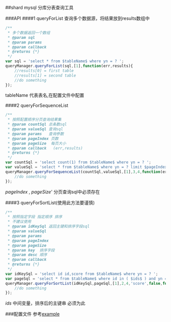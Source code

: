 ##shard
mysql 分库分表查询工具

###API
####1 queryForList
查询多个数据源，将结果放到results数组中
```js
/**
 * 多个数据返回一个数组
 * @param sql
 * @param params
 * @param callback
 * @returns {*}
 */
var sql = 'select * from $tableName$ where yn = ? ';
queryManager.queryForList(sql,[1],function(err,results){
    //results[0] = first table
    //results[1] = second table
    //do something
});
```
tableName 代表表名,在配置文件中配置

####2 queryForSequenceList
```js
/**
 * 按照配置顺序分页查询结果集
 * @param countSql 总条数sql
 * @param valueSql 查询sql
 * @param params   查询参数
 * @param pageIndex 页数
 * @param pageSize  每页大小
 * @param callback   (err,results)
 * @returns {*}
 */
var countSql = 'select count(1) from $tableName$ where yn = ? ';
var valueSql = 'select * from $tableName$ where yn = ? limit $pageIndex$ , $pageSize$';
queryManager.queryForSequenceList(countSql,valueSql,[1],3,4,function(err,results){
    //do something
});
```
$pageIndex$ , $pageSize$' 分页查询sql中必须存在

####3 queryForSortList(使用此方法要谨慎)
```js
/**
 * 按照指定字段 指定顺序 排序
 * 不建议使用
 * @param idKeySql 返回主键和排序字段sql
 * @param valueSql
 * @param params
 * @param pageIndex
 * @param pageSize
 * @param key  排序字段
 * @param desc 顺序
 * @param callback
 * @returns {*}
 */
var idKeySql = 'select id id,score from $tableName$ where yn = ? ';
var pageSql = 'select * from $tableName$ where id in ( $ids$ ) and yn = ? ';
queryManager.queryForSortList(idKeySql,pageSql,[1],2,4,'score',false,function(err,results){
    //do something
});
```
$ids$ 中间变量，排序后的主键串 必须为此

###配置文件
参考[example](https://github.com/quyangcode/shard/tree/master/examples)

